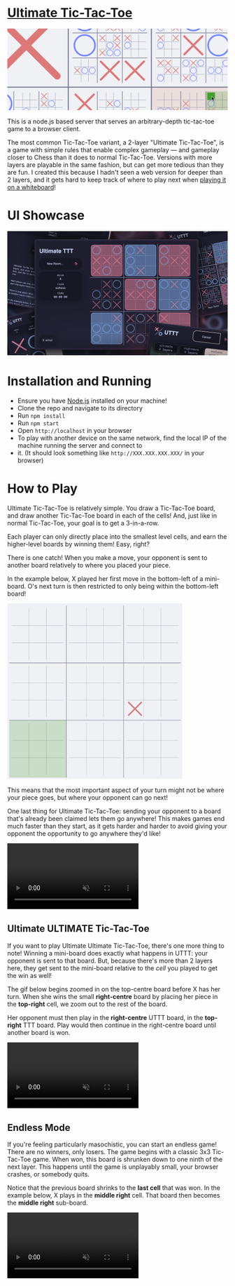 # [Ultimate Tic-Tac-Toe](https://uttt.ibll.dev)

<picture>
    <source media="(prefers-color-scheme: dark)" srcset="client/assets/preview-dark.png">
    <source media="(prefers-color-scheme: light)" srcset="client/assets/preview-light.png">
    <img alt="A screenshot of the game, depicting tic-tac-toe boards nested inside the cells of other tic-tac-toe cells. X's and O's are placed randomly at different levels of depth in the board." src="client/assets/preview-light.png">
</picture>

This is a node.js based server that serves an arbitrary-depth tic-tac-toe game to a browser client.

The most common Tic-Tac-Toe variant, a 2-layer "Ultimate Tic-Tac-Toe", is a game with simple rules that enable complex
gameplay — and gameplay closer to Chess than it does to normal Tic-Tac-Toe. Versions with more layers are playable in
the same fashion, but can get more tedious than they are fun. I created this because I hadn't seen a web version for
deeper than 2 layers, and it gets hard to keep track of where to play next
when [playing it on a whiteboard](client/assets/whiteboard.jpeg)!

# UI Showcase

<img alt="An image showing different screenshots of the game." src="client/assets/ui-showcase.png">

# Installation and Running

- Ensure you have [Node.js](https://nodejs.org/) installed on your machine!
- Clone the repo and navigate to its directory
- Run `npm install`
- Run `npm start`
- Open `http://localhost` in your browser
- To play with another device on the same network, find the local IP of the machine running the server and connect to
- it. (It should look something like `http://XXX.XXX.XXX.XXX/` in your browser)

# How to Play

Ultimate Tic-Tac-Toe is relatively simple. You draw a Tic-Tac-Toe board, and draw another Tic-Tac-Toe board in each of
the cells! And, just like in normal Tic-Tac-Toe, your goal is to get a 3-in-a-row.

Each player can only directly place into the smallest level cells, and earn the higher-level boards by winning them!
Easy, right?

There is one catch! When you make a move, your opponent is sent to another board relatively to where you placed your
piece.

In the example below, X played her first move in the bottom-left of a mini-board. O's next turn is then restricted to
only being within the bottom-left board!

<picture>
	<source media="(prefers-color-scheme: dark)" srcset="client/assets/tutorial-1-dark.png">
	<source media="(prefers-color-scheme: light)" srcset="client/assets/tutorial-1-light.png">
	<img alt="A tic-tac-toe board with tic-tac-toe boards in each cell. One of the mini-boards has an X in the bottom-left corner, and the entire bottom-left mini board is highlighted green." src="client/assets/tutorial-1-light.png" width="400">
</picture>

This means that the most important aspect of your turn might not be where your piece goes, but where your opponent can
go next!

One last thing for Ultimate Tic-Tac-Toe: sending your opponent to a board that's already been claimed lets them go
anywhere! This makes games end much faster than they start, as it gets harder and harder to avoid giving your opponent
the opportunity to go anywhere they'd like!

<video autoplay loop muted playsinline title="A gif demonstrating that being sent to a claimed board lets you go anywhere.">
	<source media="(prefers-color-scheme: dark)" src="client/assets/tutorial-2-dark.webm">
	<source media="(prefers-color-scheme: light)" src="client/assets/tutorial-2-light.webm">
</video>

## Ultimate ULTIMATE Tic-Tac-Toe

If you want to play Ultimate Ultimate Tic-Tac-Toe, there's one more thing to note! Winning a mini-board does exactly
what happens in UTTT: your opponent is sent to that board. But, because there's more than 2 layers here, they get sent
to the mini-board relative to the *cell* you played to get the win as well!

The gif below begins zoomed in on the top-centre board before X has her turn. When she wins the small **right-centre**
board by placing her piece in the **top-right** cell, we zoom out to the rest of the board.

Her opponent must then play in the **right-centre** UTTT board, in the **top-right** TTT board. Play would then continue
in the right-centre board until another board is won.

<video autoplay loop muted playsinline title="A video demonstrating multi-level sending.">
	<source media="(prefers-color-scheme: dark)" src="client/assets/tutorial-3-dark.webm">
	<source media="(prefers-color-scheme: light)" src="client/assets/tutorial-3-light.webm">
</video>

## Endless Mode

If you're feeling particularly masochistic, you can start an endless game! There are no winners, only losers. The game
begins with a classic 3x3 Tic-Tac-Toe game. When won, this board is shrunken down to one ninth of the next layer. This
happens until the game is unplayably small, your browser crashes, or somebody quits.

Notice that the previous board shrinks to the **last cell** that was won. In the example below, X plays in the **middle
right** cell. That board then becomes the **middle right** sub-board.

<video autoplay loop muted playsinline title="A video demonstrating endless mode.">
	<source media="(prefers-color-scheme: dark)" src="client/assets/tutorial-4-dark.webm">
	<source media="(prefers-color-scheme: light)" src="client/assets/tutorial-4-light.webm">
</video>